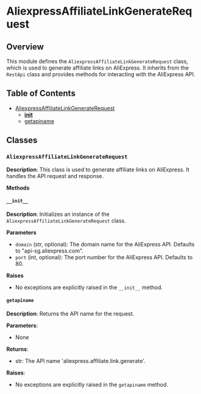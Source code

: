 # AliexpressAffiliateLinkGenerateRequest

## Overview

This module defines the `AliexpressAffiliateLinkGenerateRequest` class, which is used to generate affiliate links on AliExpress. It inherits from the `RestApi` class and provides methods for interacting with the AliExpress API.

## Table of Contents

* [AliexpressAffiliateLinkGenerateRequest](#aliexpressaffiliatelinkgeneraterequest)
    * [__init__](#init)
    * [getapiname](#getapiname)


## Classes

### `AliexpressAffiliateLinkGenerateRequest`

**Description**: This class is used to generate affiliate links on AliExpress. It handles the API request and response.

**Methods**

#### `__init__`

**Description**: Initializes an instance of the `AliexpressAffiliateLinkGenerateRequest` class.

**Parameters**

- `domain` (str, optional): The domain name for the AliExpress API. Defaults to "api-sg.aliexpress.com".
- `port` (int, optional): The port number for the AliExpress API. Defaults to 80.

**Raises**

- No exceptions are explicitly raised in the `__init__` method.

#### `getapiname`

**Description**: Returns the API name for the request.

**Parameters**:

- None

**Returns**:
- str: The API name 'aliexpress.affiliate.link.generate'.

**Raises**:
- No exceptions are explicitly raised in the `getapiname` method.